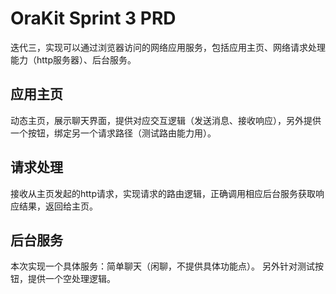 # OraKit Sprint 3 PRD

迭代三，实现可以通过浏览器访问的网络应用服务，包括应用主页、网络请求处理能力（http服务器）、后台服务。

## 应用主页
动态主页，展示聊天界面，提供对应交互逻辑（发送消息、接收响应），另外提供一个按钮，绑定另一个请求路径（测试路由能力用）。

## 请求处理
接收从主页发起的http请求，实现请求的路由逻辑，正确调用相应后台服务获取响应结果，返回给主页。

## 后台服务
本次实现一个具体服务：简单聊天（闲聊，不提供具体功能点）。
另外针对测试按钮，提供一个空处理逻辑。